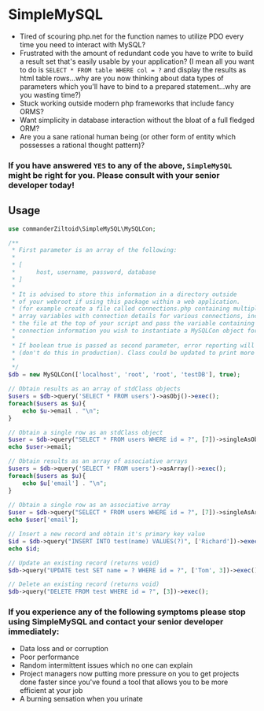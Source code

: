 # SimpleMySQL
  * Tired of scouring php.net for the function names to utilize PDO every time you need to
interact with MySQL? 
  * Frustrated with the amount of redundant code you have to write to build
  a result set that's easily usable by your application? (I mean all you want
  to do is `SELECT * FROM table WHERE col = ?` and display the results as html table rows...why
  are you now thinking about data types of parameters which you'll have to bind
  to a prepared statement...why are you wasting time?)
  * Stuck working outside modern php frameworks that include fancy ORMS?
  * Want simplicity in database interaction without the bloat of a full
  fledged ORM?
  * Are you a sane rational human being (or other form of entity which possesses 
  a rational thought pattern)?
  
  ### If you have answered `YES` to any of the above, `SimpleMySQL` might be right for you. Please consult with your senior developer today!
  
  
  ## Usage
  ```php
  use commanderZiltoid\SimpleMySQL\MySQLCon;
  
  /**
   * First parameter is an array of the following:
   *
   * [
   *      host, username, password, database
   * ]
   *
   * It is advised to store this information in a directory outside
   * of your webroot if using this package within a web application.
   * (for example create a file called connections.php containing multiple
   * array variables with connection details for various connections, include
   * the file at the top of your script and pass the variable containing the
   * connection information you wish to instantiate a MySQLCon object for.)
   *
   * If boolean true is passed as second parameter, error reporting will be turned on
   * (don't do this in production). Class could be updated to print more detailed errors.
   *
   */
  $db = new MySQLCon(['localhost', 'root', 'root', 'testDB'], true);
  
  // Obtain results as an array of stdClass objects
  $users = $db->query('SELECT * FROM users')->asObj()->exec();
  foreach($users as $u){
      echo $u->email . "\n";
  }
  
  // Obtain a single row as an stdClass object
  $user = $db->query("SELECT * FROM users WHERE id = ?", [7])->singleAsObj()->exec();
  echo $user->email;
  
  // Obtain results as an array of associative arrays
  $users = $db->query('SELECT * FROM users')->asArray()->exec();
  foreach($users as $u){
      echo $u['email'] . "\n";
  }
    
  // Obtain a single row as an associative array
  $user = $db->query("SELECT * FROM users WHERE id = ?", [7])->singleAsArray()->exec();
  echo $user['email'];
  
  // Insert a new record and obtain it's primary key value
  $id = $db->query("INSERT INTO test(name) VALUES(?)", ['Richard'])->exec();
  echo $id;
  
  // Update an existing record (returns void)
  $db->query("UPDATE test SET name = ? WHERE id = ?", ['Tom', 3])->exec();
  
  // Delete an existing record (returns void)
  $db->query("DELETE FROM test WHERE id = ?", [3])->exec();  
  ```
  
  
  
  ### If you experience any of the following symptoms please stop using SimpleMySQL and contact your senior developer immediately:
  * Data loss and or corruption
  * Poor performance
  * Random intermittent issues which no one can explain
  * Project managers now putting more pressure on you to get projects done faster since you've found a tool that allows you to be more efficient at your job
  * A burning sensation when you urinate
   
   